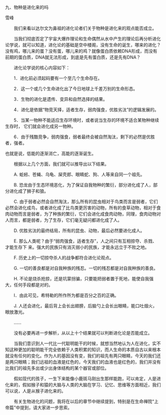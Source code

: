九、物种是进化来的吗

雪峰


　　我们来看以达尔文为鼻祖的进化论者们关于物种是进化来的观点能否成立。

　　当我们彻底否定了宇宙大爆炸理论和生命偶然从水中产生的理论后再分析进化论学说，就可以知道，进化论的基础是空中楼阁，没有生命的诞生，哪来的进化？没有鸡，哪儿来的蛋？没有蛋，哪儿来的鸡？就像蛋白质依赖DNA形成，而没有前期的蛋白质，DNA就无法形成，到底是先有蛋白质，还是先有DNA？


　　进化论学说的核心内容如下：

　　1．进化前必须起码要有一个至几个生命存在。

　　2．这一个或几个生命进化出了今日地球上千差万别的生命形态。

　　3．生物的进化是遗传、变异和自然选择的结果。

　　4．进化是依据“物竞天择，适者生存，弱肉强食，优胜劣汰”的逻辑发展的。

　　5．当某一物种不能适应生存环境时，或者说当生存的环境不适合某物种继续生存时，
它们就会进化成另一物种。

　　6．由于残酷竞争，弱肉强食，弱者最终会被自然淘汰，剩下的必然是优胜者，强者。

也就是说，低能的逐渐消亡，高能的逐渐诞生。


　　根据以上几个方面，我们就可以推导出以下结果。

　　A. 蚯蚓、苍蝇、乌龟、屎壳郎、眼睛蛇、狗、人等来自同一个祖先。

　　B. 恐龙由于生态环境恶化，为了保证自我物种的繁衍，部分进化成了人，部分进化成了狮子和狼。

　　C. 由于弱者必然会自然淘汰，那么所有的昆虫相对于鸟类而言是弱者，它们必然会进化成鸟，或者进化成了比鸟类更厉害的动物，所有的食草动物，相对于食肉动物而言是弱者，为了种族的繁衍，它们会进化成食肉动物，同理，食肉动物对人而言，都是弱者，为了生存，它们毫无疑问都进化成了人。

　　D. 优胜劣汰的最终结局，所有的昆虫、动物，最后必然要进化成人。

　　E. 那么人类呢？由于“弱肉强食，适者生存”，人之间只有互相掠夺、杀戮、才能生存下
来。强大的民族只有消灭弱小的民族，才能永远立于不败之地。

　　F. 历史上的一切掠夺杀人的战争都符合进化论观点。

　　G. 一切的善良都是对自我种族的残忍。一切的残忍都是对自我种族的善良。

　　H. 不论是烧杀抢掠，还是坑蒙拐骗，只要能把弱者置于死地，能使自我强大，任何手段都是对的。

　　I．由此可见，希特勒的所作所为都是百分之百的正确。

　　J. 人还会进化，最后背上会长出翅膀，后脑勺上会长出眼睛，能口吐烟火，眼放激光。

　　……

　　没有必要再进一步解析，从以上十个结果就可以判断进化论是否能成立。

　　当我们意识到人一代比一代聪明能干的时候，就想当然地认为人在进化，实不知这种更加的聪明能干完全依赖于人类积累的知识，而人生命的本质自古以来根本就没有任何的变化。作为人的基因没有变，我们的祖先有两只眼睛，今天的我们还是两只眼睛；我们远祖的血液是红色的，今天我们的血液也是红色的，我们并没有比我们的祖先多出或少出身体结构的某个器官或部位。

　　假如现代的孩子，一生下来能像小鹿斑马刚出生那样能跑，可以肯定，人是进化来的，假如猴子和猿的大脑与人类的大脑在学习、记忆、思维等方面相近，我们可以说，人是从猴子进化来的。

　　有关生物进化的问题，我将在以后的章节中继续提到，特别是在生命禅院“上帝篇”中提到，请大家进一步思索。



